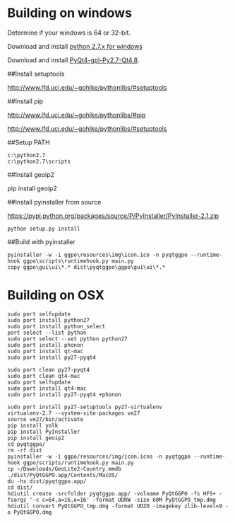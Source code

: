 # Building on windows

Determine if your windows is 64 or 32-bit.

Download and install [python 2.7.x for windows](http://python.org/download/releases/2.7.6/)

Download and install [PyQt4-gpl-Py2.7-Qt4.8](http://www.riverbankcomputing.com/software/pyqt/download).


##Install setuptools

http://www.lfd.uci.edu/~gohlke/pythonlibs/#setuptools

##Install pip

http://www.lfd.uci.edu/~gohlke/pythonlibs/#pip

http://www.lfd.uci.edu/~gohlke/pythonlibs/#setuptools

##Setup PATH

    c:\python2.7
    c:\python2.7\scripts

##Install geoip2

pip install geoip2

##Install pyinstaller from source

https://pypi.python.org/packages/source/P/PyInstaller/PyInstaller-2.1.zip

    python setup.py install

##Build with pyinstaller

	pyinstaller -w -i ggpo\resources\img\icon.ico -n pyqtggpo --runtime-hook ggpo\scripts\runtimehook.py main.py
    copy ggpo\gui\ui\*.* dist\pyqtggpo\ggpo\gui\ui\*.*


# Building on OSX

	sudo port selfupdate
	sudo port install python27
	sudo port install python_select
	port select --list python
	sudo port select --set python python27
	sudo port install phonon
	sudo port install qt-mac
	sudo port install py27-pyqt4

 	sudo port clean py27-pyqt4
 	sudo port clean qt4-mac
 	sudo port selfupdate
 	sudo port install qt4-mac
 	sudo port install py27-pyqt4 +phonon

	sudo port install py27-setuptools py27-virtualenv
	virtualenv-2.7 --system-site-packages ve27
	source ve27/bin/activate
	pip install yolk
	pip install PyInstaller
	pip install geoip2
	cd pyqtggpo/
	rm -rf dist
	pyinstaller -w -i ggpo/resources/img/icon.icns -n pyqtggpo --runtime-hook ggpo/scripts/runtimehook.py main.py
	cp ~/Downloads/GeoLite2-Country.mmdb ./dist/PyQtGGPO.app/Contents/MacOS/
	du -hs dist/pyqtggpo.app/
	cd dist/
	hdiutil create -srcfolder pyqtggpo.app/ -volname PyQtGGPO -fs HFS+ -fsargs '-c c=64,a=16,e=16' -format UDRW -size 60M PyQtGGPO_tmp.dmg
	hdiutil convert PyQtGGPO_tmp.dmg -format UDZO -imagekey zlib-level=9 -o PyQtGGPO.dmg	
